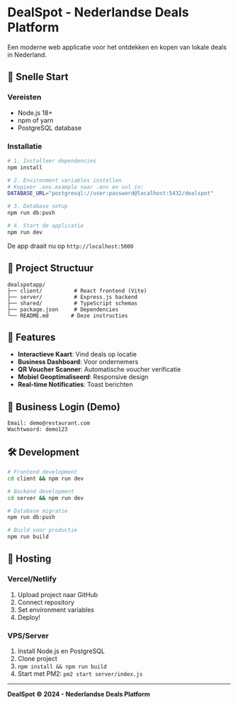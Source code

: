 # DealSpot - Nederlandse Deals Platform

Een moderne web applicatie voor het ontdekken en kopen van lokale deals in Nederland.

## 🚀 Snelle Start

### Vereisten
- Node.js 18+ 
- npm of yarn
- PostgreSQL database

### Installatie

```bash
# 1. Installeer dependencies
npm install

# 2. Environment variables instellen
# Kopieer .env.example naar .env en vul in:
DATABASE_URL="postgresql://user:password@localhost:5432/dealspot"

# 3. Database setup
npm run db:push

# 4. Start de applicatie
npm run dev
```

De app draait nu op `http://localhost:5000`

## 📁 Project Structuur

```
dealspotapp/
├── client/          # React frontend (Vite)
├── server/          # Express.js backend
├── shared/          # TypeScript schemas
├── package.json     # Dependencies
└── README.md       # Deze instructies
```

## 🔑 Features

- **Interactieve Kaart**: Vind deals op locatie
- **Business Dashboard**: Voor ondernemers
- **QR Voucher Scanner**: Automatische voucher verificatie
- **Mobiel Geoptimaliseerd**: Responsive design
- **Real-time Notificaties**: Toast berichten

## 🏢 Business Login (Demo)

```
Email: demo@restaurant.com
Wachtwoord: demo123
```

## 🛠️ Development

```bash
# Frontend development
cd client && npm run dev

# Backend development  
cd server && npm run dev

# Database migratie
npm run db:push

# Build voor productie
npm run build
```

## 🚀 Hosting

### Vercel/Netlify
1. Upload project naar GitHub
2. Connect repository
3. Set environment variables
4. Deploy!

### VPS/Server
1. Install Node.js en PostgreSQL
2. Clone project
3. `npm install && npm run build`
4. Start met PM2: `pm2 start server/index.js`

---

**DealSpot © 2024 - Nederlandse Deals Platform**